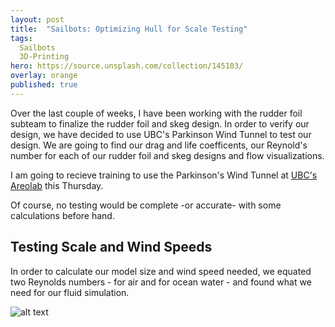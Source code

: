 ```yaml
---
layout: post
title:  "Sailbots: Optimizing Hull for Scale Testing"
tags:
  Sailbots
  3D-Printing
hero: https://source.unsplash.com/collection/145103/
overlay: orange
published: true
---
```


Over the last couple of weeks, I have been working with the rudder foil subteam to finalize the rudder foil and skeg design.  In order to verify our design, we have decided to use UBC's Parkinson Wind Tunnel to test our design. We are going to find our drag and life coefficents, our Reynold's number for each of our rudder foil and skeg designs and flow visualizations. 

I am going to recieve training to use the Parkinson's Wind Tunnel at [UBC's Areolab](http://mech.ubc.ca/aerolab/facilities/) this Thursday.  

Of course, no testing would be complete -or accurate- with some calculations before hand.

## Testing Scale and Wind Speeds
In order to calculate our model size and wind speed needed, we equated two Reynolds numbers - for air and for ocean water - and found what we need for our fluid simulation.  

![alt text](http://airfoiltools.com/images/maths/renumber.gif "http://airfoiltools.com/images/maths/renumber.gif")
